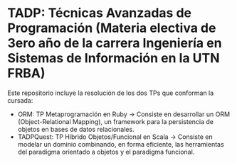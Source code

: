# TADP: Técnicas Avanzadas de Programación (Materia electiva de 3ero año de la carrera Ingeniería en Sistemas de Información en la UTN FRBA)

Este repositorio incluye la resolución de los dos TPs que conforman la cursada:

- ORM: TP Metaprogramación en Ruby -> Consiste en desarrollar un ORM (Object-Relational Mapping), un framework para la persistencia de objetos en bases de datos relacionales.
- TADPQuest: TP Híbrido Objetos/Funcional en Scala -> Consiste en modelar un dominio combinando, en forma eficiente, las herramientas del paradigma orientado a objetos y el paradigma funcional.
